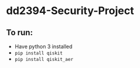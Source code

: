# dd2394-Security-Project

## To run:
- Have python 3 installed
- `pip install qiskit`
- `pip install qiskit_aer`

